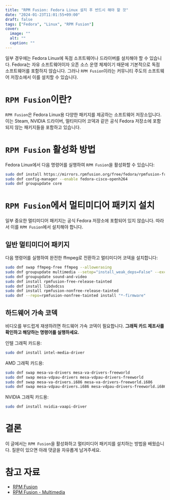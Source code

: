 ```yaml
---
title: "RPM Fusion: Fedora Linux 설치 후 반드시 해야 할 것"
date: "2024-01-23T11:01:55+09:00"
draft: false
tags: ["Fedora", "Linux", "RPM Fusion"]
cover:
  image: ""
  alt: ""
  caption: ""
---
```


일부 경우에는 Fedora Linux에 독점 소프트웨어나 드라이버를 설치해야 할 수 있습니다.
Fedora는 자유 소프트웨어이자 오픈 소스 운영 체제이기 때문에 기본적으로 독점 소프트웨어를 포함하지 않습니다.
그러나 `RPM Fusion`이라는 커뮤니티 주도의 소프트웨어 저장소에서 이를 설치할 수 있습니다.

# `RPM Fusion`이란?

`RPM Fusion`은 Fedora Linux용 다양한 패키지를 제공하는 소프트웨어 저장소입니다.
이는 Steam, NVIDIA 드라이버, 멀티미디어 코덱과 같은 공식 Fedora 저장소에 포함되지 않는 패키지들을 포함하고 있습니다.

# `RPM Fusion` 활성화 방법

Fedora Linux에서 다음 명령어를 실행하여 `RPM Fusion`을 활성화할 수 있습니다:

```bash
sudo dnf install https://mirrors.rpmfusion.org/free/fedora/rpmfusion-free-release-$(rpm -E %fedora).noarch.rpm https://mirrors.rpmfusion.org/nonfree/fedora/rpmfusion-nonfree-release-$(rpm -E %fedora).noarch.rpm
sudo dnf config-manager --enable fedora-cisco-openh264
sudo dnf groupupdate core
```

# `RPM Fusion`에서 멀티미디어 패키지 설치

일부 중요한 멀티미디어 패키지는 공식 Fedora 저장소에 포함되어 있지 않습니다.
따라서 이를 `RPM Fusion`에서 설치해야 합니다.

## 일반 멀티미디어 패키지

다음 명령어를 실행하여 완전한 ffmpeg로 전환하고 멀티미디어 코덱을 설치합니다:

```bash
sudo dnf swap ffmpeg-free ffmpeg --allowerasing
sudo dnf groupupdate multimedia --setop="install_weak_deps=False" --exclude=PackageKit-gstreamer-plugin
sudo dnf groupupdate sound-and-video
sudo dnf install rpmfusion-free-release-tainted
sudo dnf install libdvdcss
sudo dnf install rpmfusion-nonfree-release-tainted
sudo dnf --repo=rpmfusion-nonfree-tainted install "*-firmware"
```

## 하드웨어 가속 코덱

비디오를 부드럽게 재생하려면 하드웨어 가속 코덱이 필요합니다.
**그래픽 카드 제조사를 확인하고 해당하는 명령어를 실행하세요.**

인텔 그래픽 카드용:

```bash
sudo dnf install intel-media-driver
```

AMD 그래픽 카드용:

```bash
sudo dnf swap mesa-va-drivers mesa-va-drivers-freeworld
sudo dnf swap mesa-vdpau-drivers mesa-vdpau-drivers-freeworld
sudo dnf swap mesa-va-drivers.i686 mesa-va-drivers-freeworld.i686
sudo dnf swap mesa-vdpau-drivers.i686 mesa-vdpau-drivers-freeworld.i686
```

NVIDIA 그래픽 카드용:

```bash
sudo dnf install nvidia-vaapi-driver
```

# 결론

이 글에서는 `RPM Fusion`을 활성화하고 멀티미디어 패키지를 설치하는 방법을 배웠습니다.
질문이 있으면 아래 댓글을 자유롭게 남겨주세요.

# 참고 자료

- [RPM Fusion](https://rpmfusion.org/)
- [RPM Fusion - Multimedia](https://rpmfusion.org/Howto/Multimedia)
